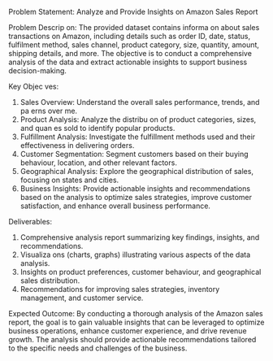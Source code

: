 Problem Statement: 
Analyze and Provide Insights on Amazon Sales Report

Problem Descrip on: 
The provided dataset contains informa on about sales transactions on Amazon, including details such as order 
ID, date, status, fulfilment method, sales channel, product category, size, quantity, amount, shipping details, 
and more. The objective is to conduct a comprehensive analysis of the data and extract actionable insights to 
support business decision-making. 

Key Objec ves: 
1. Sales Overview: Understand the overall sales performance, trends, and pa erns over me. 
2. Product Analysis: Analyze the distribu on of product categories, sizes, and quan es sold to identify popular 
products. 
3. Fulfillment Analysis: Investigate the fulfillment methods used and their effectiveness in delivering orders. 
4. Customer Segmentation: Segment customers based on their buying behaviour, location, and other relevant 
factors. 
5. Geographical Analysis: Explore the geographical distribution of sales, focusing on states and cities. 
6. Business Insights: Provide actionable insights and recommendations based on the analysis to optimize sales 
strategies, improve customer satisfaction, and enhance overall business performance.

Deliverables: 
1. Comprehensive analysis report summarizing key findings, insights, and recommendations. 
2. Visualiza ons (charts, graphs) illustrating various aspects of the data analysis. 
3. Insights on product preferences, customer behaviour, and geographical sales distribution. 
4. Recommendations for improving sales strategies, inventory management, and customer service.

Expected Outcome: 
By conducting a thorough analysis of the Amazon sales report, the goal is to gain valuable insights that can be 
leveraged to optimize business operations, enhance customer experience, and drive revenue growth. The 
analysis should provide actionable recommendations tailored to the specific needs and challenges of the 
business.

